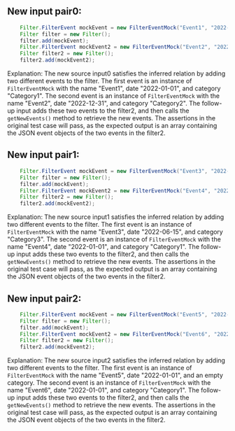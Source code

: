 ## New input pair0:
```java
    Filter.FilterEvent mockEvent = new FilterEventMock("Event1", "2022-01-01", "Category1");
    Filter filter = new Filter();
    filter.add(mockEvent);
    Filter.FilterEvent mockEvent2 = new FilterEventMock("Event2", "2022-12-31", "Category2");
    Filter filter2 = new Filter();
    filter2.add(mockEvent2);
```
Explanation: The new source input0 satisfies the inferred relation by adding two different events to the filter. The first event is an instance of `FilterEventMock` with the name "Event1", date "2022-01-01", and category "Category1". The second event is an instance of `FilterEventMock` with the name "Event2", date "2022-12-31", and category "Category2". The follow-up input adds these two events to the filter2, and then calls the `getNewEvents()` method to retrieve the new events. The assertions in the original test case will pass, as the expected output is an array containing the JSON event objects of the two events in the filter2.

## New input pair1:
```java
    Filter.FilterEvent mockEvent = new FilterEventMock("Event3", "2022-06-15", "Category3");
    Filter filter = new Filter();
    filter.add(mockEvent);
    Filter.FilterEvent mockEvent2 = new FilterEventMock("Event4", "2022-01-01", "Category1");
    Filter filter2 = new Filter();
    filter2.add(mockEvent2);
```
Explanation: The new source input1 satisfies the inferred relation by adding two different events to the filter. The first event is an instance of `FilterEventMock` with the name "Event3", date "2022-06-15", and category "Category3". The second event is an instance of `FilterEventMock` with the name "Event4", date "2022-01-01", and category "Category1". The follow-up input adds these two events to the filter2, and then calls the `getNewEvents()` method to retrieve the new events. The assertions in the original test case will pass, as the expected output is an array containing the JSON event objects of the two events in the filter2.

## New input pair2:
```java
    Filter.FilterEvent mockEvent = new FilterEventMock("Event5", "2022-01-01", "");
    Filter filter = new Filter();
    filter.add(mockEvent);
    Filter.FilterEvent mockEvent2 = new FilterEventMock("Event6", "2022-01-01", "Category1");
    Filter filter2 = new Filter();
    filter2.add(mockEvent2);
```
Explanation: The new source input2 satisfies the inferred relation by adding two different events to the filter. The first event is an instance of `FilterEventMock` with the name "Event5", date "2022-01-01", and an empty category. The second event is an instance of `FilterEventMock` with the name "Event6", date "2022-01-01", and category "Category1". The follow-up input adds these two events to the filter2, and then calls the `getNewEvents()` method to retrieve the new events. The assertions in the original test case will pass, as the expected output is an array containing the JSON event objects of the two events in the filter2.
